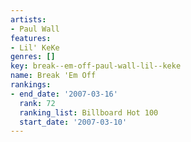```yaml
---
artists:
- Paul Wall
features:
- Lil' KeKe
genres: []
key: break--em-off-paul-wall-lil--keke
name: Break 'Em Off
rankings:
- end_date: '2007-03-16'
  rank: 72
  ranking_list: Billboard Hot 100
  start_date: '2007-03-10'
---
```


